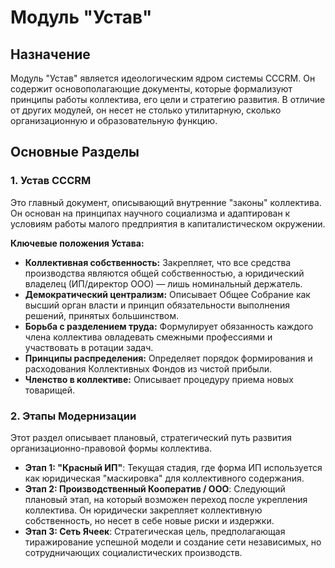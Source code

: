 # Модуль "Устав"

## Назначение

Модуль "Устав" является идеологическим ядром системы CCCRM. Он содержит основополагающие документы, которые формализуют принципы работы коллектива, его цели и стратегию развития. В отличие от других модулей, он несет не столько утилитарную, сколько организационную и образовательную функцию.

## Основные Разделы

### 1. Устав CCCRM

Это главный документ, описывающий внутренние "законы" коллектива. Он основан на принципах научного социализма и адаптирован к условиям работы малого предприятия в капиталистическом окружении.

**Ключевые положения Устава:**
-   **Коллективная собственность:** Закрепляет, что все средства производства являются общей собственностью, а юридический владелец (ИП/директор ООО) — лишь номинальный держатель.
-   **Демократический централизм:** Описывает Общее Собрание как высший орган власти и принцип обязательности выполнения решений, принятых большинством.
-   **Борьба с разделением труда:** Формулирует обязанность каждого члена коллектива овладевать смежными профессиями и участвовать в ротации задач.
-   **Принципы распределения:** Определяет порядок формирования и расходования Коллективных Фондов из чистой прибыли.
-   **Членство в коллективе:** Описывает процедуру приема новых товарищей.

### 2. Этапы Модернизации

Этот раздел описывает плановый, стратегический путь развития организационно-правовой формы коллектива.

-   **Этап 1: "Красный ИП"**: Текущая стадия, где форма ИП используется как юридическая "маскировка" для коллективного содержания.
-   **Этап 2: Производственный Кооператив / ООО**: Следующий плановый этап, на который возможен переход после укрепления коллектива. Он юридически закрепляет коллективную собственность, но несет в себе новые риски и издержки.
-   **Этап 3: Сеть Ячеек**: Стратегическая цель, предполагающая тиражирование успешной модели и создание сети независимых, но сотрудничающих социалистических производств.
